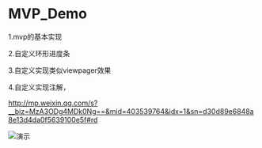 # MVP_Demo
1.mvp的基本实现

2.自定义环形进度条

3.自定义实现类似viewpager效果

4.自定义实现注解，

http://mp.weixin.qq.com/s?__biz=MzA3ODg4MDk0Ng==&mid=403539764&idx=1&sn=d30d89e6848a8e13d4da0f5639100e5f#rd


![演示](http://mp.weixin.qq.com/s?__biz=MzA3ODg4MDk0Ng==&mid=403539764&idx=1&sn=d30d89e6848a8e13d4da0f5639100e5f#rd "演示")
